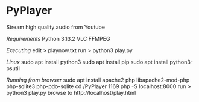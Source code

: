 # PyPlayer
Stream high quality audio from Youtube

*Requirements*
Python 3.13.2
VLC
FFMPEG

*Executing*
edit > playnow.txt
run > python3 play.py

*Linux*
sudo apt install python3
sudo apt install pip
sudo apt install python3-psutil


*Running from browser*
sudo apt install apache2 php libapache2-mod-php php-sqlite3 php-pdo-sqlite
cd /PyPlayer
1169  php -S localhost:8000
run > python3 play.py
browse to http://localhost/play.html
